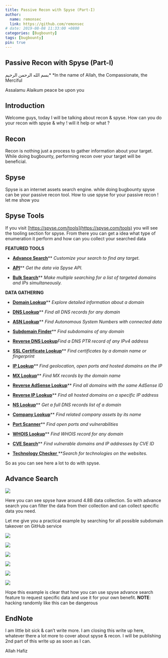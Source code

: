 ```yaml
---
title: Passive Recon with Spyse (Part-I)
author:
  name: remonsec
  link: https://github.com/remonsec
# date: 2019-08-08 11:33:00 +0800
categories: [Bugbounty]
tags: [bugbounty]
pin: true
---
```



## Passive Recon with Spyse (Part-I)

بسم الله الرحمن الرحيم*
*In the name of Allah, the Compassionate, the Merciful

Assalamu Alaikum
peace be upon you

## Introduction

Welcome guys, today I will be talking about recon & spyse. How can you do your recon with spyse & why ! will it help or what ?

## Recon

Recon is nothing just a process to gather information about your target. While doing bugbounty, performing recon over your target will be beneficial.

## Spyse

Spyse is an internet assets search engine. while doing bugbounty spyse can be your passive recon tool. How to use spyse for your passive recon ! let me show you

## Spyse Tools

If you visit [https://spyse.com/tools](https://spyse.com/tools) you will see the tooling section for spyse. From there you can get a idea what type of enumeration it perform and how can you collect your searched data

**FEATURED TOOLS**

* [**Advance Search**](https://spyse.com/advanced-search/domain)**
*Customize your search to find any target.*

* [**API**](https://spyse.com/api)**
*Get the data via Spyse API.*

* [**Bulk Search**](https://spyse.com/bulk-search)**
*Make multiple searching for a list of targeted domains and IPs simultaneously.*

**DATA GATHERING**

* [**Domain Lookup**](https://spyse.com/tools/domain-lookup)**
*Explore detailed information about a domain*

* [**DNS Lookup**](https://spyse.com/tools/dns-lookup)**
*Find all DNS records for any domain*

* [**ASN Lookup**](https://spyse.com/tools/asn-lookup)**
*Find Autonomous System Numbers with connected data*

* [**Subdomain Finder**](https://spyse.com/tools/subdomain-finder)**
*Find subdomains of any domain*

* [**Reverse DNS Lookup**](https://spyse.com/tools/reverse-dns-lookup)*Find a DNS PTR record of any IPv4 address*

* [**SSL Certificate Lookup**](https://spyse.com/tools/ssl-lookup)**
*Find certificates by a domain name or fingerprint*

* [**IP Lookup**](https://spyse.com/tools/ip-lookup)**
*Find geolocation, open ports and hosted domains on the IP*

* [**MX Lookup**](https://spyse.com/tools/mx-lookup)**
*Find MX records by the domain name*

* [**Reverse AdSense Lookup**](https://spyse.com/tools/reverse-adsense-lookup)**
*Find all domains with the same AdSense ID*

* [**Reverse IP Lookup**](https://spyse.com/tools/reverse-ip-lookup)**
*Find all hosted domains on a specific IP address*

* [**NS Lookup**](https://spyse.com/tools/ns-lookup)**
*Get a full DNS records list of a domain*

* [**Company Lookup**](https://spyse.com/tools/company-lookup)**
*Find related company assets by its name*

* [**Port Scanner**](https://spyse.com/tools/port-scanner)**
*Find open ports and vulnerabilities*

* [**WHOIS Lookup**](https://spyse.com/tools/whois-lookup)**
*Find WHOIS record for any domain*

* [**CVE Search**](https://spyse.com/tools/cve-search)**
*Find vulnerable domains and IP addresses by CVE ID*

* [**Technology Checker**
](https://spyse.com/tools/technology-checker)***Search for technologies on the websites.*

So as you can see here a lot to do with spyse.

## Advance Search

![](https://cdn-images-1.medium.com/max/2704/1*WDn3W10nzPr2rdXk_66PeQ.png)

Here you can see spyse have around 4.8B data collection. So with advance search you can filter the data from their collection and can collect specific data you need.

Let me give you a practical example by searching for all possible subdomain takeover on GitHub service

![](https://cdn-images-1.medium.com/max/2732/1*2Y0dzDhSKeqXeWy17Jjumw.png)

![](https://cdn-images-1.medium.com/max/2730/1*75ck-2b38Ulu6jiEbfAbpw.png)

![](https://cdn-images-1.medium.com/max/2732/1*k_EjeseAFL2yPsg42sI4sA.png)

![](https://cdn-images-1.medium.com/max/2732/1*FcO9ox5FJVGC_wmt85Dd-w.png)

![](https://cdn-images-1.medium.com/max/2574/1*0JE4tPYr0VK4nx_sQyJK2w.png)

![](https://cdn-images-1.medium.com/max/2588/1*pdU3HEoALMtQjhlfbi9KwA.png)

Hope this example is clear that how you can use spyse advance search feature to request specific data and use it for your own benefit.
**NOTE**: hacking randomly like this can be dangerous

## EndNote

I am little bit sick & can’t write more. I am closing this write up here, whatever there a lot more to cover about spyse & recon. I will be publishing 2nd part of this write up as soon as I can.

Allah Hafiz
